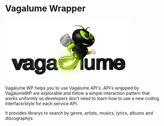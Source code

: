 # Vagalume Wrapper
![](logo/vagalume-logo.png)

Vagalume WP helps you to use Vagalume API's. API's wrapped by VagalumeWP are explorable
and follow a simple interaction pattern that works uniformly so developers don't need to learn how to use a new coding interface/style for each service API.

It provides librarys to search by genre, artists, musics, lyrics, albums and discographys.
